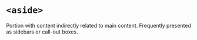 # `<aside>`

Portion with content indirectly related to main content. Frequently presented as sidebars or call-out boxes.
